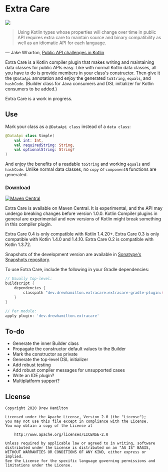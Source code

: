 # Extra Care
![](https://github.com/drewhamilton/ExtraCare/workflows/CI/badge.svg?branch=main)

> Using Kotlin types whose properties will change over time in public API requires extra care to
> maintain source and binary compatibility as well as an idiomatic API for each language.

— Jake Wharton,
  [Public API challenges in Kotlin](https://jakewharton.com/public-api-challenges-in-kotlin/)

Extra Care is a Kotlin compiler plugin that makes writing and maintaining data classes for public
APIs easy. Like with normal Kotlin data classes, all you have to do is provide members in your
class's constructor. Then give it the `@DataApi` annotation and enjoy the generated `toString`,
`equals`, and `hashCode`. (Builder class for Java consumers and DSL initializer for Kotlin consumers
to be added.)

Extra Care is a work in progress.

## Use
Mark your class as a `@DataApi class` instead of a `data class`:
```kotlin
@DataApi class Simple(
    val int: Int,
    val requiredString: String,
    val optionalString: String?
)
```

And enjoy the benefits of a readable `toString` and working `equals` and `hashCode`. Unlike normal
data classes, no `copy` or `componentN` functions are generated.

### Download

[![Maven Central](https://maven-badges.herokuapp.com/maven-central/dev.drewhamilton.extracare/extracare-compiler-plugin/badge.svg)](https://maven-badges.herokuapp.com/maven-central/dev.drewhamilton.extracare/extracare-compiler-plugin)

Extra Care is available on Maven Central. It is experimental, and the API may undergo breaking
changes before version 1.0.0. Kotlin Compiler plugins in general are experimental and new versions
of Kotlin might break something in this compiler plugin.

Extra Care 0.4 is only compatible with Kotlin 1.4.20+. Extra Care 0.3 is only compatible with Kotlin
1.4.0 and 1.4.10. Extra Care 0.2 is compatible with Kotlin 1.3.72. 

Snapshots of the development version are available in [Sonatype's Snapshots
repository](https://oss.sonatype.org/#view-repositories;snapshots~browsestorage).

To use Extra Care, include the following in your Gradle dependencies:
```groovy
// Usually top-level:
buildscript {
    dependencies {
        classpath "dev.drewhamilton.extracare:extracare-gradle-plugin:$version"
    }
}

// Per module:
apply plugin: 'dev.drewhamilton.extracare'
```

## To-do
* Generate the inner Builder class
* Propagate the constructor default values to the Builder 
* Mark the constructor as private
* Generate the top-level DSL initializer
* Add robust testing
* Add robust compiler messages for unsupported cases
* Write an IDE plugin?
* Multiplatform support?

## License
```
Copyright 2020 Drew Hamilton

Licensed under the Apache License, Version 2.0 (the "License");
you may not use this file except in compliance with the License.
You may obtain a copy of the License at

    http://www.apache.org/licenses/LICENSE-2.0

Unless required by applicable law or agreed to in writing, software
distributed under the License is distributed on an "AS IS" BASIS,
WITHOUT WARRANTIES OR CONDITIONS OF ANY KIND, either express or implied.
See the License for the specific language governing permissions and
limitations under the License.
```
